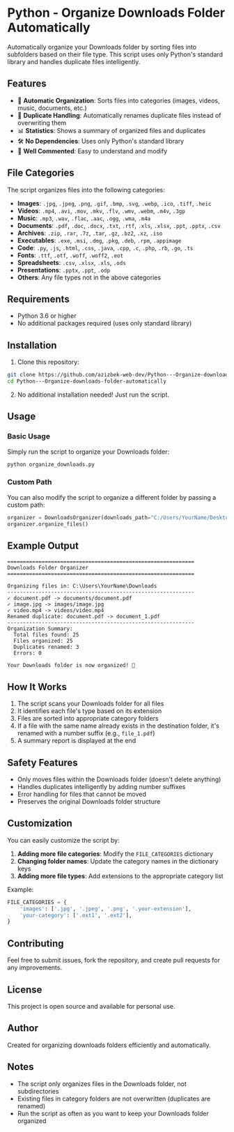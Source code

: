 # Python - Organize Downloads Folder Automatically

Automatically organize your Downloads folder by sorting files into subfolders based on their file type. This script uses only Python's standard library and handles duplicate files intelligently.

## Features

- 📁 **Automatic Organization**: Sorts files into categories (images, videos, music, documents, etc.)
- 🔄 **Duplicate Handling**: Automatically renames duplicate files instead of overwriting them
- 📊 **Statistics**: Shows a summary of organized files and duplicates
- 🛠️ **No Dependencies**: Uses only Python's standard library
- 🎯 **Well Commented**: Easy to understand and modify

## File Categories

The script organizes files into the following categories:

- **Images**: `.jpg`, `.jpeg`, `.png`, `.gif`, `.bmp`, `.svg`, `.webp`, `.ico`, `.tiff`, `.heic`
- **Videos**: `.mp4`, `.avi`, `.mov`, `.mkv`, `.flv`, `.wmv`, `.webm`, `.m4v`, `.3gp`
- **Music**: `.mp3`, `.wav`, `.flac`, `.aac`, `.ogg`, `.wma`, `.m4a`
- **Documents**: `.pdf`, `.doc`, `.docx`, `.txt`, `.rtf`, `.xls`, `.xlsx`, `.ppt`, `.pptx`, `.csv`
- **Archives**: `.zip`, `.rar`, `.7z`, `.tar`, `.gz`, `.bz2`, `.xz`, `.iso`
- **Executables**: `.exe`, `.msi`, `.dmg`, `.pkg`, `.deb`, `.rpm`, `.appimage`
- **Code**: `.py`, `.js`, `.html`, `.css`, `.java`, `.cpp`, `.c`, `.php`, `.rb`, `.go`, `.ts`
- **Fonts**: `.ttf`, `.otf`, `.woff`, `.woff2`, `.eot`
- **Spreadsheets**: `.csv`, `.xlsx`, `.xls`, `.ods`
- **Presentations**: `.pptx`, `.ppt`, `.odp`
- **Others**: Any file types not in the above categories

## Requirements

- Python 3.6 or higher
- No additional packages required (uses only standard library)

## Installation

1. Clone this repository:
```bash
git clone https://github.com/azizbek-web-dev/Python---Organize-downloads-folder-automatically.git
cd Python---Organize-downloads-folder-automatically
```

2. No additional installation needed! Just run the script.

## Usage

### Basic Usage

Simply run the script to organize your Downloads folder:

```bash
python organize_downloads.py
```

### Custom Path

You can also modify the script to organize a different folder by passing a custom path:

```python
organizer = DownloadsOrganizer(downloads_path="C:/Users/YourName/Desktop/MyFolder")
organizer.organize_files()
```

## Example Output

```
============================================================
Downloads Folder Organizer
============================================================

Organizing files in: C:\Users\YourName\Downloads
------------------------------------------------------------
✓ document.pdf -> documents/document.pdf
✓ image.jpg -> images/image.jpg
✓ video.mp4 -> videos/video.mp4
Renamed duplicate: document.pdf -> document_1.pdf
------------------------------------------------------------
Organization Summary:
  Total files found: 25
  Files organized: 25
  Duplicates renamed: 3
  Errors: 0

Your Downloads folder is now organized! 🎉
```

## How It Works

1. The script scans your Downloads folder for all files
2. It identifies each file's type based on its extension
3. Files are sorted into appropriate category folders
4. If a file with the same name already exists in the destination folder, it's renamed with a number suffix (e.g., `file_1.pdf`)
5. A summary report is displayed at the end

## Safety Features

- Only moves files within the Downloads folder (doesn't delete anything)
- Handles duplicates intelligently by adding number suffixes
- Error handling for files that cannot be moved
- Preserves the original Downloads folder structure

## Customization

You can easily customize the script by:

1. **Adding more file categories**: Modify the `FILE_CATEGORIES` dictionary
2. **Changing folder names**: Update the category names in the dictionary keys
3. **Adding more file types**: Add extensions to the appropriate category list

Example:
```python
FILE_CATEGORIES = {
    'images': ['.jpg', '.jpeg', '.png', '.your-extension'],
    'your-category': ['.ext1', '.ext2'],
}
```

## Contributing

Feel free to submit issues, fork the repository, and create pull requests for any improvements.

## License

This project is open source and available for personal use.

## Author

Created for organizing downloads folders efficiently and automatically.

## Notes

- The script only organizes files in the Downloads folder, not subdirectories
- Existing files in category folders are not overwritten (duplicates are renamed)
- Run the script as often as you want to keep your Downloads folder organized
